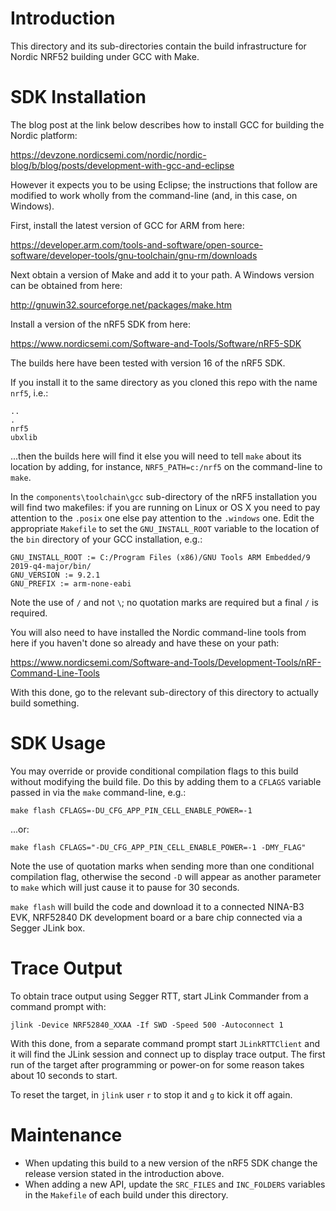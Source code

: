# Introduction
This directory and its sub-directories contain the build infrastructure for Nordic NRF52 building under GCC with Make.

# SDK Installation
The blog post at the link below describes how to install GCC for building the Nordic platform:

https://devzone.nordicsemi.com/nordic/nordic-blog/b/blog/posts/development-with-gcc-and-eclipse

However it expects you to be using Eclipse; the instructions that follow are modified to work wholly from the command-line (and, in this case, on Windows).

First, install the latest version of GCC for ARM from here:

https://developer.arm.com/tools-and-software/open-source-software/developer-tools/gnu-toolchain/gnu-rm/downloads

Next obtain a version of Make and add it to your path.  A Windows version can be obtained from here:

http://gnuwin32.sourceforge.net/packages/make.htm

Install a version of the nRF5 SDK from here:

https://www.nordicsemi.com/Software-and-Tools/Software/nRF5-SDK

The builds here have been tested with version 16 of the nRF5 SDK.

If you install it to the same directory as you cloned this repo with the name `nrf5`, i.e.:

```
..
.
nrf5
ubxlib
```

...then the builds here will find it else you will need to tell `make` about its location by adding, for instance, `NRF5_PATH=c:/nrf5` on the command-line to `make`.

In the `components\toolchain\gcc` sub-directory of the nRF5 installation you will find two makefiles: if you are running on Linux or OS X you need to pay attention to the `.posix` one else pay attention to the `.windows` one.  Edit the appropriate `Makefile` to set the `GNU_INSTALL_ROOT` variable to the location of the `bin` directory of your GCC installation, e.g.:

```
GNU_INSTALL_ROOT := C:/Program Files (x86)/GNU Tools ARM Embedded/9 2019-q4-major/bin/
GNU_VERSION := 9.2.1
GNU_PREFIX := arm-none-eabi
```

Note the use of `/` and not `\`; no quotation marks are required but a final `/` is required.

You will also need to have installed the Nordic command-line tools from here if you haven't done so already and have these on your path:

https://www.nordicsemi.com/Software-and-Tools/Development-Tools/nRF-Command-Line-Tools

With this done, go to the relevant sub-directory of this directory to actually build something.

# SDK Usage
You may override or provide conditional compilation flags to this build without modifying the build file.  Do this by adding them to a `CFLAGS` variable passed in via the `make` command-line, e.g.:

`make flash CFLAGS=-DU_CFG_APP_PIN_CELL_ENABLE_POWER=-1`

...or:

`make flash CFLAGS="-DU_CFG_APP_PIN_CELL_ENABLE_POWER=-1 -DMY_FLAG"`

Note the use of quotation marks when sending more than one conditional compilation flag, otherwise the second `-D` will appear as another parameter to `make` which will just cause it to pause for 30 seconds.

`make flash` will build the code and download it to a connected NINA-B3 EVK, NRF52840 DK development board or a bare chip connected via a Segger JLink box.

# Trace Output
To obtain trace output using Segger RTT, start JLink Commander from a command prompt with:

```
jlink -Device NRF52840_XXAA -If SWD -Speed 500 -Autoconnect 1
```

With this done, from a separate command prompt start `JLinkRTTClient` and it will find the JLink session and connect up to display trace output.  The first run of the target after programming or power-on for some reason takes about 10 seconds to start.

To reset the target, in `jlink` user `r` to stop it and `g` to kick it off again.

# Maintenance
- When updating this build to a new version of the nRF5 SDK change the release version stated in the introduction above.
- When adding a new API, update the `SRC_FILES` and `INC_FOLDERS` variables in the `Makefile` of each build under this directory.